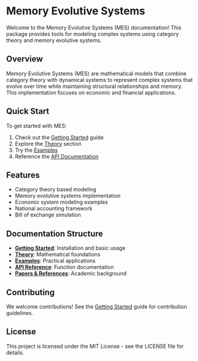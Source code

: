 # Memory Evolutive Systems

Welcome to the Memory Evolutive Systems (MES) documentation! This package provides tools for modeling complex systems using category theory and memory evolutive systems.

## Overview

Memory Evolutive Systems (MES) are mathematical models that combine category theory with dynamical systems to represent complex systems that evolve over time while maintaining structural relationships and memory. This implementation focuses on economic and financial applications.

## Quick Start

To get started with MES:

1. Check out the [Getting Started](getting_started/index.md) guide
2. Explore the [Theory](theory/index.md) section
3. Try the [Examples](examples/index.md)
4. Reference the [API Documentation](api.md)

## Features

- Category theory based modeling
- Memory evolutive systems implementation
- Economic system modeling examples
- National accounting framework
- Bill of exchange simulation

## Documentation Structure

- **[Getting Started](getting_started/index.md)**: Installation and basic usage
- **[Theory](theory/index.md)**: Mathematical foundations
- **[Examples](examples/index.md)**: Practical applications
- **[API Reference](api.md)**: Function documentation
- **[Papers & References](papers.md)**: Academic background

## Contributing

We welcome contributions! See the [Getting Started](getting_started/index.md) guide for contribution guidelines.

## License

This project is licensed under the MIT License - see the LICENSE file for details. 